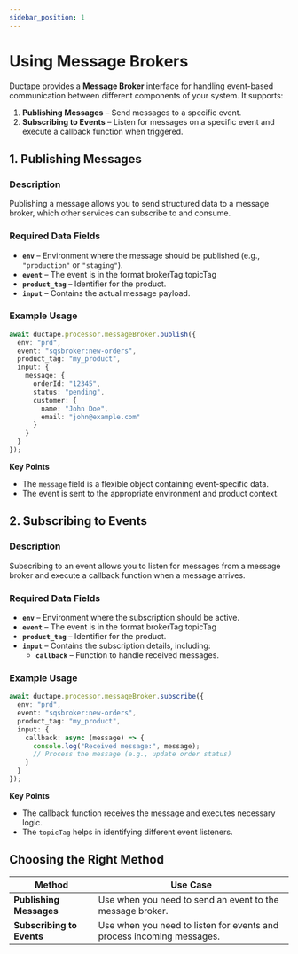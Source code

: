 ```yaml
---
sidebar_position: 1
---
```


# Using  Message Brokers

Ductape provides a **Message Broker** interface for handling event-based communication between different components of your system. It supports:  

1. **Publishing Messages** – Send messages to a specific event.  
2. **Subscribing to Events** – Listen for messages on a specific event and execute a callback function when triggered.  

## 1. Publishing Messages  

### Description
Publishing a message allows you to send structured data to a message broker, which other services can subscribe to and consume.  

### Required Data Fields 
- **`env`** – Environment where the message should be published (e.g., `"production"` or `"staging"`).  
- **`event`** – The event is in the format brokerTag:topicTag
- **`product_tag`** – Identifier for the product.  
- **`input`** – Contains the actual message payload.  

### Example Usage

```ts
await ductape.processor.messageBroker.publish({
  env: "prd",
  event: "sqsbroker:new-orders",
  product_tag: "my_product",
  input: {
    message: {
      orderId: "12345",
      status: "pending",
      customer: {
        name: "John Doe",
        email: "john@example.com"
      }
    }
  }
});
```

**Key Points**  
- The `message` field is a flexible object containing event-specific data.  
- The event is sent to the appropriate environment and product context.  


## 2. Subscribing to Events

### Description
Subscribing to an event allows you to listen for messages from a message broker and execute a callback function when a message arrives.  

### Required Data Fields
- **`env`** – Environment where the subscription should be active.  
- **`event`** – The event is in the format brokerTag:topicTag 
- **`product_tag`** – Identifier for the product.  
- **`input`** – Contains the subscription details, including:
  - **`callback`** – Function to handle received messages.  

### Example Usage

```ts
await ductape.processor.messageBroker.subscribe({
  env: "prd",
  event: "sqsbroker:new-orders",
  product_tag: "my_product",
  input: {
    callback: async (message) => {
      console.log("Received message:", message);
      // Process the message (e.g., update order status)
    }
  }
});
```

**Key Points**  
- The callback function receives the message and executes necessary logic.  
- The `topicTag` helps in identifying different event listeners.  

## Choosing the Right Method
| Method        | Use Case |
|--------------|----------|
| **Publishing Messages** | Use when you need to send an event to the message broker. |
| **Subscribing to Events** | Use when you need to listen for events and process incoming messages. |